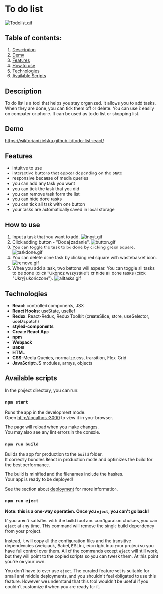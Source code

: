 # To do list

![Todolist.gif](https://i.postimg.cc/mZnBF7g8/Todolist.gif)

## Table of contents:
1. [Description](#description)
1. [Demo](#demo)
1. [Features](#features)
1. [How to use](#how-to-use)
1. [Technologies](#technologies)
1. [Available Scripts](#available-scripts)

## Description
To do list is a tool that helps you stay organized. It allows you to add tasks. When they are done, you can tick them off or delete. You can use it easily on computer or phone. It can be used as to do list or shopping list.

## Demo
https://wiktorianizielska.github.io/todo-list-react/

## Features
- intuitive to use
- interactive buttons that appear depending on the state
- responsive because of media queries
- you can add any task you want
- you can tick the task that you did
- you can remove task form the list
- you can hide done tasks
- you can tick all task with one button 
- your tasks are automatically saved in local storage

## How to use
1. Input a task that you want to add. 
![input.gif](https://i.postimg.cc/3xDyWjS0/input.gif)
1. Click adding button - "Dodaj zadanie".
![button.gif](https://i.postimg.cc/ryHRcFMp/button.gif)
1. You can toggle the task to be done by clicking green square.
![taskdone.gif](https://i.postimg.cc/x8cfhYBN/taskdone.gif)
1. You can delete done task by clicking red square with wastebasket icon.
![remove.gif](https://i.postimg.cc/yY74D7Lm/remove.gif)
1. When you add a task, two buttons will appear. You can toggle all tasks to be done (click "Ukończ wszystkie") or hide all done tasks (click "Ukryj ukończone").
![alltasks.gif](https://i.postimg.cc/Kz6bqVhm/alltasks.gif)

## Technologies
- **React**: controlled components, JSX
- **React Hooks**: useState, useRef
- **Redux**: React-Redux, Redux Toolkit  (createSlice, store, useSelector, useDispatch)
- **styled-components**
- **Create React App**
- **npm**
- **Webpack**
- **Babel**
- **HTML**
- **CSS**: Media Queries, normalize.css, transition, Flex, Grid
- **JavaScript**:JS modules, arrays, objects


## Available scripts
In the project directory, you can run:

### `npm start`

Runs the app in the development mode.\
Open [http://localhost:3000](http://localhost:3000) to view it in your browser.

The page will reload when you make changes.\
You may also see any lint errors in the console.

### `npm run build`

Builds the app for production to the `build` folder.\
It correctly bundles React in production mode and optimizes the build for the best performance.

The build is minified and the filenames include the hashes.\
Your app is ready to be deployed!

See the section about [deployment](https://facebook.github.io/create-react-app/docs/deployment) for more information.

### `npm run eject`

**Note: this is a one-way operation. Once you `eject`, you can't go back!**

If you aren't satisfied with the build tool and configuration choices, you can `eject` at any time. This command will remove the single build dependency from your project.

Instead, it will copy all the configuration files and the transitive dependencies (webpack, Babel, ESLint, etc) right into your project so you have full control over them. All of the commands except `eject` will still work, but they will point to the copied scripts so you can tweak them. At this point you're on your own.

You don't have to ever use `eject`. The curated feature set is suitable for small and middle deployments, and you shouldn't feel obligated to use this feature. However we understand that this tool wouldn't be useful if you couldn't customize it when you are ready for it.


